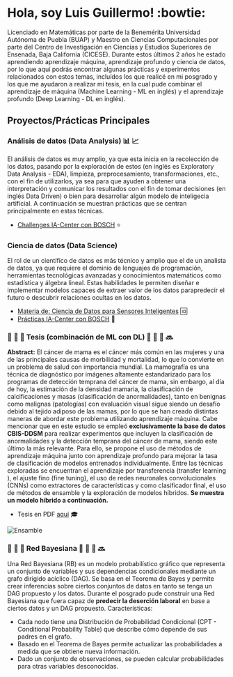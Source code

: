 # Hola, soy Luis Guillermo! :bowtie:

Licenciado en Matemáticas por parte de la Benemérita Universidad Autónoma de Puebla (BUAP) y Maestro en Ciencias Computacionales por parte del Centro de Investigación en Ciencias y Estudios Superiores de Ensenada, Baja California (CICESE). Durante estos últimos 2 años he estado aprendiendo aprendizaje máquina, aprendizaje profundo y ciencia de datos, por lo que aquí podrás encontrar algunas prácticas y experimentos relacionados con estos temas, incluídos los que realicé en mi posgrado y los que me ayudaron a realizar mi tesis, en la cual pude combinar el aprendizaje de máquina (Machine Learning - ML en inglés) y el aprendizaje profundo (Deep Learning - DL en inglés).

## Proyectos/Prácticas Principales

### Análisis de datos (Data Analysis) :bar_chart: :chart_with_upwards_trend:
El análisis de datos es muy amplio, ya que esta inicia en la recolección de los datos, pasando por la exploración de estos (en inglés es Exploratory Data Analysis - EDA), limpieza, preprocesamiento, transformaciones, etc., con el fin de utilizarlos, ya sea para que ayuden a obtener una interpretación y comunicar los resultados con el fin de tomar decisiones (en inglés Data Driven) o bien para desarrollar algún modelo de inteligecia artificial. A continuación se muestran prácticas que se centran principalmente en estas técnicas.

* [Challenges IA-Center con BOSCH](https://github.com/LuisGuillermoRL/Challenges_IA_Center) :star:

 ### Ciencia de datos (Data Science)
El rol de un científico de datos es más técnico y amplio que el de un analista de datos, ya que requiere el dominio de lenguajes de programación, herramientas tecnológicas avanzadas y conocimientos matemáticos como estadística y álgebra lineal. Estas habilidades le permiten diseñar e implementar modelos capaces de extraer valor de los datos parapredecir el futuro o descubrir relaciones ocultas en los datos.

* [Materia de: Ciencia de Datos para Sensores Inteligentes](https://github.com/LuisGuillermoRL/Practicas_CDSI) :id:
* [Prácticas IA-Center con BOSCH](https://github.com/LuisGuillermoRL/Challenges_IA-Center-ML) :star2:

### :wrench: :nut_and_bolt: :hammer: Tesis (combinación de ML con DL) :wrench: :nut_and_bolt: :hammer: :soon:
**Abstract:** El cáncer de mama es el cáncer más común en las mujeres y una de las principales causas de morbilidad y mortalidad, lo que lo convierte en un problema de salud con importancia mundial. La mamografía es una técnica de diagnóstico por imágenes altamente estandarizado para los programas de detección temprana del cáncer de mama, sin embargo, al día de hoy, la estimación de la densidad mamaria, la clasificación de calcificaciones y masas (clasificación de anormalidades), tanto en benignas como malignas (patologías) con evaluación visual sigue siendo un desafío debido al tejido adiposo de las mamas, por lo que se han creado distintas maneras de abordar este problema utilizando aprendizaje máquina. Cabe mencionar que en este estudio se empleó **exclusivamente la base de datos CBIS-DDSM** para realizar experimentos que
incluyen la clasificación de anormalidades y la detección temprana del cáncer de mama, siendo este último la más relevante. Para ello, se propone el uso de métodos de aprendizaje máquina junto con aprendizaje profundo para mejorar la tasa de clasificación de modelos entrenados individualmente. Entre las técnicas exploradas se encuentran el aprendizaje por transferencia (transfer learning ), el ajuste fino (fine tuning), el uso de redes neuronales convolucionales (CNNs) como extractores de características y como clasificador final, el uso de métodos de ensamble y la exploración de modelos híbridos. **Se muestra un modelo híbrido a continuación.**

* Tesis en PDF [aquí](https://biblioteca.cicese.mx/catalogo/tesis/ficha.php?id=26756) :mortar_board:

![Ensamble](https://github.com/user-attachments/assets/ad6982fd-f19f-49fc-be95-e56979d741de)

### :wrench: :nut_and_bolt: :hammer: Red Bayesiana :wrench: :nut_and_bolt: :hammer: :soon:

Una Red Bayesiana (RB) es un modelo probabilístico gráfico que representa un conjunto de variables y sus dependencias condicionales mediante un grafo dirigido acíclico (DAG). Se basa en el Teorema de Bayes y permite crear inferencias sobre ciertos conjuntos de datos en tanto se tenga un DAG propuesto y los datos. Durante el posgrado pude construir una Red Bayesiana que fuera capaz de **predecir la deserción laboral** en base a ciertos datos y un DAG propuesto. Características:
- Cada nodo tiene una Distribución de Probabilidad Condicional (CPT - Conditional Probability Table) que describe cómo depende de sus padres en el grafo.
- Basado en el Teorema de Bayes permite actualizar las probabilidades a medida que se obtiene nueva información.
- Dado un conjunto de observaciones, se pueden calcular probabilidades para otras variables desconocidas.


